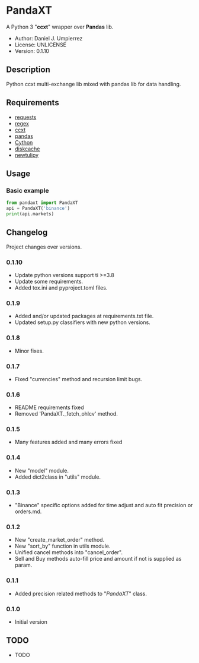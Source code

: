 # PandaXT

A Python 3 "__ccxt__" wrapper over __Pandas__ lib.

 - Author: Daniel J. Umpierrez
 - License: UNLICENSE
 - Version: 0.1.10

## Description

Python ccxt multi-exchange lib mixed with pandas lib for data handling.

## Requirements

- [requests](https://pypi.org/project/requests)
- [regex](https://pypi.org/project/regex)
- [ccxt](https://pypi.org/project/ccxt)
- [pandas](https://pypi.org/project/pandas)
- [Cython](https://pypi.org/project/Cython)
- [diskcache](https://pypi.org/project/diskcache)
- [newtulipy](https://pypi.org/project/newtulipy/)

## Usage

### Basic example

```python
from pandaxt import PandaXT
api = PandaXT('binance')
print(api.markets)
```

## Changelog

Project changes over versions.

### 0.1.10

- Update python versions support ti >=3.8
- Update some requirements.
- Added tox.ini and pyproject.toml files.

### 0.1.9

- Added and/or updated packages at requirements.txt file.
- Updated setup.py classifiers with new python versions.

### 0.1.8

- Minor fixes.

### 0.1.7

- Fixed "currencies" method and recursion limit bugs.

### 0.1.6
- README requirements fixed
- Removed 'PandaXT._fetch_ohlcv' method.

### 0.1.5
- Many features added and many errors fixed

### 0.1.4
- New "model" module.
- Added dict2class in "utils" module.

### 0.1.3
- "Binance" specific options added for time adjust and auto fit precision or orders.md.

### 0.1.2
- New "create_market_order" method.
- New "sort_by" function in utils module.
- Unified cancel methods into "cancel_order".
- Sell and Buy methods auto-fill price and amount if not is supplied as param.

### 0.1.1
- Added precision related methods to "_PandaXT_" class.

### 0.1.0
- Initial version

## TODO
- TODO
